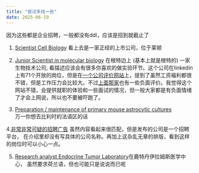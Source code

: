 ```yaml
---
title: "尝试多找一些"
date: 2025-06-19
---
```

因为这些都是企业招聘，一般都没有ddl，应该是招到就截止了   
1. [Scientist Cell Biology](https://www.linkedin.com/jobs/view/4251774423/?alternateChannel=search&refId=hvH9yBvLFi2QDH7%2Bdrp45A%3D%3D&trackingId=jD7eeNEqZqEO4OF4fqvF4g%3D%3D&trk=d_flagship3_search_srp_jobs)
看上去是一家正经的上市公司，位于莱顿

2. [Junior Scientist in molecular biology](https://www.linkedin.com/jobs/view/4250398272/?alternateChannel=search&refId=a4JnO3ldNQ%2FZf4tpxLCNiQ%3D%3D&trackingId=jlHxcvlSPP42Y6Osho4%2B%2Fw%3D%3D)
在根特边上 (基本上就是根特的) 一家生物技术公司, 看描述应该会有很多你喜欢的做实验环节。这个公司在linkedin上有71个开放的岗位，但是在[一个公司评价网站](https://nl.glassdoor.be/Reviews/argenx-Ghent-Reviews-EI_IE2421275.0,6_IL.7,12_IM1245.htm?countryRedirect=true)上，提到了虽然工资福利都很不错，但是工作压力会比较大。不过[上面那家](https://nl.glassdoor.be/Overzicht/Werken-bij-ProQR-Therapeutics-EI_IE2884091.11,29.htm)也有一些负面评价。我觉得这个网站不错，会提供就职的体验和一些面试的情况，但一般大家都是有负面情绪了才会上网说，所以也不要被吓跑了。

3. [Preparation / maintenance of primary mouse astrocytic cultures](https://www.linkedin.com/jobs/view/4252988762/?alternateChannel=search&refId=v%2BGr2Rw1wS8UQKDTIXuvXw%3D%3D&trackingId=zmohXimOcCVK5rKv5jYd8A%3D%3D)  
万一你想去比利时的法语区的话    

4.[非常非常可疑的招聘广告](https://www.linkedin.com/jobs/view/4252753391/?alternateChannel=search&refId=xMn2ICgHugP9LZ3iFfZ3%2Fw%3D%3D&trackingId=a5E69NTj6x%2FjdmEnyteK3Q%3D%3D) 虽然内容看起来很匹配，但是发布的公司是一个招聘平台，
在介绍里却没有写具体的公司名称。再加上这杂乱无章的排版，看到这样的岗位时可以小心一点。  

5. [Research analyst Endocrine Tumor Laboratory](https://www.linkedin.com/jobs/view/4251685080/?alternateChannel=search&refId=g9bLFu5fqIJNxWDCIuGNvg%3D%3D&trackingId=rUZihr6NjLQubAPM%2FTI5JQ%3D%3D)在鹿特丹伊拉姆斯医学中心，
虽然要求荷兰语，但也可能只是说说而已呢    

